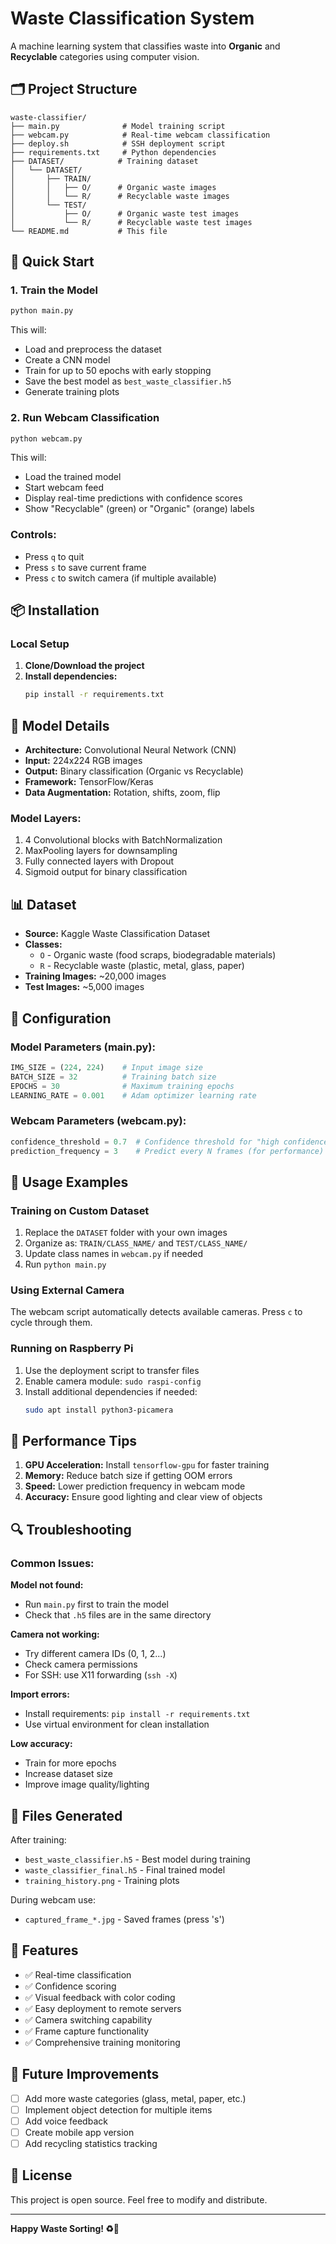 # Waste Classification System

A machine learning system that classifies waste into **Organic** and **Recyclable** categories using computer vision.

## 🗂️ Project Structure

```
waste-classifier/
├── main.py              # Model training script
├── webcam.py            # Real-time webcam classification
├── deploy.sh            # SSH deployment script
├── requirements.txt     # Python dependencies
├── DATASET/            # Training dataset
│   └── DATASET/
│       ├── TRAIN/
│       │   ├── O/      # Organic waste images
│       │   └── R/      # Recyclable waste images
│       └── TEST/
│           ├── O/      # Organic waste test images
│           └── R/      # Recyclable waste test images
└── README.md           # This file
```

## 🚀 Quick Start

### 1. Train the Model

```bash
python main.py
```

This will:
- Load and preprocess the dataset
- Create a CNN model
- Train for up to 50 epochs with early stopping
- Save the best model as `best_waste_classifier.h5`
- Generate training plots

### 2. Run Webcam Classification

```bash
python webcam.py
```

This will:
- Load the trained model
- Start webcam feed
- Display real-time predictions with confidence scores
- Show "Recyclable" (green) or "Organic" (orange) labels

### Controls:
- Press `q` to quit
- Press `s` to save current frame
- Press `c` to switch camera (if multiple available)

## 📦 Installation

### Local Setup

1. **Clone/Download the project**
2. **Install dependencies:**
   ```bash
   pip install -r requirements.txt
   ```

## 🤖 Model Details

- **Architecture:** Convolutional Neural Network (CNN)
- **Input:** 224x224 RGB images
- **Output:** Binary classification (Organic vs Recyclable)
- **Framework:** TensorFlow/Keras
- **Data Augmentation:** Rotation, shifts, zoom, flip

### Model Layers:
1. 4 Convolutional blocks with BatchNormalization
2. MaxPooling layers for downsampling
3. Fully connected layers with Dropout
4. Sigmoid output for binary classification

## 📊 Dataset

- **Source:** Kaggle Waste Classification Dataset
- **Classes:** 
  - `O` - Organic waste (food scraps, biodegradable materials)
  - `R` - Recyclable waste (plastic, metal, glass, paper)
- **Training Images:** ~20,000 images
- **Test Images:** ~5,000 images

## 🔧 Configuration

### Model Parameters (main.py):
```python
IMG_SIZE = (224, 224)    # Input image size
BATCH_SIZE = 32          # Training batch size
EPOCHS = 30              # Maximum training epochs
LEARNING_RATE = 0.001    # Adam optimizer learning rate
```

### Webcam Parameters (webcam.py):
```python
confidence_threshold = 0.7  # Confidence threshold for "high confidence"
prediction_frequency = 3    # Predict every N frames (for performance)
```

## 📱 Usage Examples

### Training on Custom Dataset
1. Replace the `DATASET` folder with your own images
2. Organize as: `TRAIN/CLASS_NAME/` and `TEST/CLASS_NAME/`
3. Update class names in `webcam.py` if needed
4. Run `python main.py`

### Using External Camera
The webcam script automatically detects available cameras. Press `c` to cycle through them.

### Running on Raspberry Pi
1. Use the deployment script to transfer files
2. Enable camera module: `sudo raspi-config`
3. Install additional dependencies if needed:
   ```bash
   sudo apt install python3-picamera
   ```

## 🎯 Performance Tips

1. **GPU Acceleration:** Install `tensorflow-gpu` for faster training
2. **Memory:** Reduce batch size if getting OOM errors
3. **Speed:** Lower prediction frequency in webcam mode
4. **Accuracy:** Ensure good lighting and clear view of objects

## 🔍 Troubleshooting

### Common Issues:

**Model not found:**
- Run `main.py` first to train the model
- Check that `.h5` files are in the same directory

**Camera not working:**
- Try different camera IDs (0, 1, 2...)
- Check camera permissions
- For SSH: use X11 forwarding (`ssh -X`)

**Import errors:**
- Install requirements: `pip install -r requirements.txt`
- Use virtual environment for clean installation

**Low accuracy:**
- Train for more epochs
- Increase dataset size
- Improve image quality/lighting

## 📝 Files Generated

After training:
- `best_waste_classifier.h5` - Best model during training
- `waste_classifier_final.h5` - Final trained model
- `training_history.png` - Training plots

During webcam use:
- `captured_frame_*.jpg` - Saved frames (press 's')

## 🌟 Features

- ✅ Real-time classification
- ✅ Confidence scoring
- ✅ Visual feedback with color coding
- ✅ Easy deployment to remote servers
- ✅ Camera switching capability
- ✅ Frame capture functionality
- ✅ Comprehensive training monitoring

## 🔄 Future Improvements

- [ ] Add more waste categories (glass, metal, paper, etc.)
- [ ] Implement object detection for multiple items
- [ ] Add voice feedback
- [ ] Create mobile app version
- [ ] Add recycling statistics tracking

## 📄 License

This project is open source. Feel free to modify and distribute.

---

**Happy Waste Sorting! ♻️🌱**
